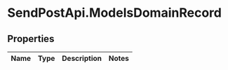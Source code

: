 # SendPostApi.ModelsDomainRecord

## Properties
Name | Type | Description | Notes
------------ | ------------- | ------------- | -------------


